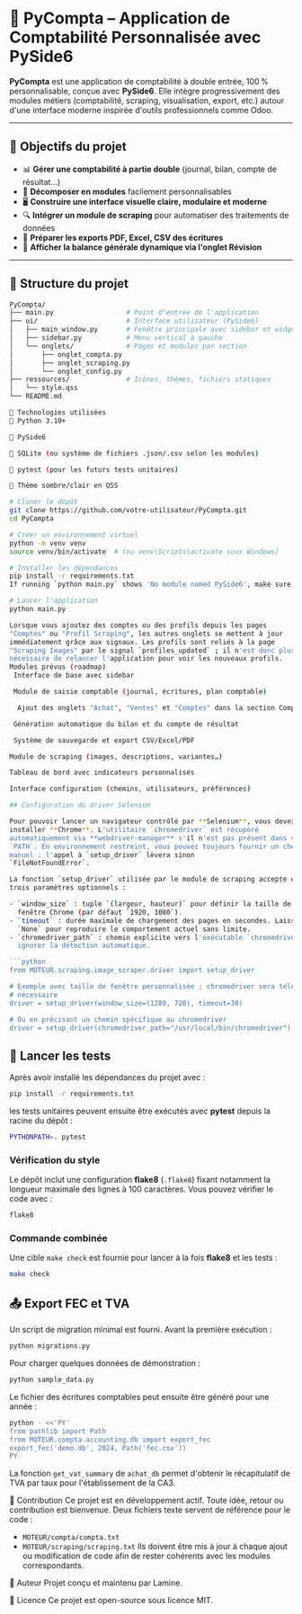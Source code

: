 # 🧾 PyCompta – Application de Comptabilité Personnalisée avec PySide6

**PyCompta** est une application de comptabilité à double entrée, 100 % personnalisable, conçue avec **PySide6**. Elle intègre progressivement des modules métiers (comptabilité, scraping, visualisation, export, etc.) autour d'une interface moderne inspirée d'outils professionnels comme Odoo.

---

## 🚀 Objectifs du projet

- 📊 **Gérer une comptabilité à partie double** (journal, bilan, compte de résultat…)
- 🧩 **Décomposer en modules** facilement personnalisables
- 🖥️ **Construire une interface visuelle claire, modulaire et moderne**
- 🔍 **Intégrer un module de scraping** pour automatiser des traitements de données
- 📁 **Préparer les exports PDF, Excel, CSV des écritures**
- 🧮 **Afficher la balance générale dynamique via l'onglet Révision**

---

## 📐 Structure du projet

```bash
PyCompta/
├── main.py                  # Point d'entrée de l'application
├── ui/                      # Interface utilisateur (PySide6)
│   ├── main_window.py       # Fenêtre principale avec sidebar et widgets
│   ├── sidebar.py           # Menu vertical à gauche
│   └── onglets/             # Pages et modules par section
│       ├── onglet_compta.py
│       ├── onglet_scraping.py
│       └── onglet_config.py
├── ressources/              # Icônes, thèmes, fichiers statiques
│   └── style.qss
└── README.md

🧱 Technologies utilisées
🐍 Python 3.10+

💠 PySide6

📁 SQLite (ou système de fichiers .json/.csv selon les modules)

🧪 pytest (pour les futurs tests unitaires)

💅 Thème sombre/clair en QSS

# Cloner le dépôt
git clone https://github.com/votre-utilisateur/PyCompta.git
cd PyCompta

# Créer un environnement virtuel
python -m venv venv
source venv/bin/activate  # (ou venv\Scripts\activate sous Windows)

# Installer les dépendances
pip install -r requirements.txt
If running `python main.py` shows 'No module named PySide6', make sure you executed `pip install -r requirements.txt`.

# Lancer l'application
python main.py

Lorsque vous ajoutez des comptes ou des profils depuis les pages
"Comptes" ou "Profil Scraping", les autres onglets se mettent à jour
immédiatement grâce aux signaux. Les profils sont reliés à la page
"Scraping Images" par le signal `profiles_updated` ; il n'est donc plus
nécessaire de relancer l'application pour voir les nouveaux profils.
Modules prévus (roadmap)
 Interface de base avec sidebar

 Module de saisie comptable (journal, écritures, plan comptable)

  Ajout des onglets "Achat", "Ventes" et "Comptes" dans la section Comptabilité

 Génération automatique du bilan et du compte de résultat

 Système de sauvegarde et export CSV/Excel/PDF

Module de scraping (images, descriptions, variantes…)

Tableau de bord avec indicateurs personnalisés

Interface configuration (chemins, utilisateurs, préférences)

## Configuration du driver Selenium

Pour pouvoir lancer un navigateur contrôlé par **Selenium**, vous devez
installer **Chrome**. L'utilitaire `chromedriver` est récupéré
automatiquement via **webdriver‑manager** s'il n'est pas présent dans votre
`PATH`. En environnement restreint, vous pouvez toujours fournir un chemin
manuel : l'appel à `setup_driver` lèvera sinon
`FileNotFoundError`.

La fonction `setup_driver` utilisée par le module de scraping accepte désormais
trois paramètres optionnels :

- `window_size` : tuple `(largeur, hauteur)` pour définir la taille de la
  fenêtre Chrome (par défaut `1920, 1080`).
- `timeout` : durée maximale de chargement des pages en secondes. Laisser
  `None` pour reproduire le comportement actuel sans limite.
- `chromedriver_path` : chemin explicite vers l'exécutable `chromedriver` pour
  ignorer la détection automatique.

```python
from MOTEUR.scraping.image_scraper.driver import setup_driver

# Exemple avec taille de fenêtre personnalisée ; chromedriver sera téléchargé si
# nécessaire
driver = setup_driver(window_size=(1280, 720), timeout=30)

# Ou en précisant un chemin spécifique au chromedriver
driver = setup_driver(chromedriver_path="/usr/local/bin/chromedriver")
```

## 🧪 Lancer les tests

Après avoir installé les dépendances du projet avec :

```bash
pip install -r requirements.txt
```

les tests unitaires peuvent ensuite être exécutés avec **pytest** depuis la racine du dépôt :

```bash
PYTHONPATH=. pytest

```

### Vérification du style

Le dépôt inclut une configuration **flake8** (`.flake8`) fixant notamment la
longueur maximale des lignes à 100 caractères. Vous pouvez vérifier le code
avec :

```bash
flake8
```

### Commande combinée

Une cible `make check` est fournie pour lancer à la fois **flake8** et les tests :

```bash
make check
```

## 📤 Export FEC et TVA

Un script de migration minimal est fourni. Avant la première exécution :

```bash
python migrations.py
```

Pour charger quelques données de démonstration :

```bash
python sample_data.py
```

Le fichier des écritures comptables peut ensuite être généré pour une année :

```bash
python - <<'PY'
from pathlib import Path
from MOTEUR.compta.accounting.db import export_fec
export_fec('demo.db', 2024, Path('fec.csv'))
PY
```

La fonction `get_vat_summary` de `achat_db` permet d'obtenir le récapitulatif de TVA par taux pour l'établissement de la CA3.

🔧 Contribution
Ce projet est en développement actif. Toute idée, retour ou contribution est bienvenue.
Deux fichiers texte servent de référence pour le code :
- `MOTEUR/compta/compta.txt`
- `MOTEUR/scraping/scraping.txt`
Ils doivent être mis à jour à chaque ajout ou modification de code afin de rester cohérents avec les modules correspondants.

🧠 Auteur
Projet conçu et maintenu par Lamine.

📄 Licence
Ce projet est open-source sous licence MIT.
